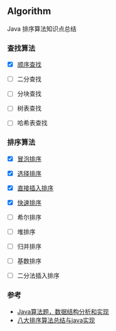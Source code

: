 ## Algorithm
Java 排序算法知识点总结

### 查找算法

- [x] [顺序查找](./Search/顺序查找.md)
- [ ] 二分查找
- [ ] 分块查找
- [ ] 树表查找
- [ ] 哈希表查找




### 排序算法

- [x] [冒泡排序](./Sort/冒泡排序.md)
- [x] [选择排序](./Sort/选择排序.md)
- [x] [直接插入排序](./Sort/直接插入排序.md)
- [x] [快速排序](./Sort/快速排序.md)
- [ ] 希尔排序
- [ ] 堆排序
- [ ] 归并排序
- [ ] 基数排序
- [ ] 二分法插入排序




### 参考
- [Java算法题，数据结构分析和实现](https://github.com/junicorn/Algorithm)
- [八大排序算法总结与java实现](https://github.com/iTimeTraveler/SortAlgorithms)





